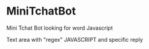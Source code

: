 # MiniTchatBot
Mini Tchat Bot looking for word Javascript

Text area with "regex" JAVASCRIPT and specific reply
